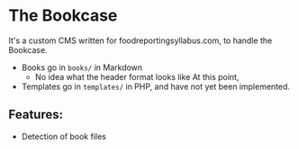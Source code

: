 # The Bookcase

It's a custom CMS written for foodreportingsyllabus.com, to handle the Bookcase.

- Books go in `books/` in Markdown
    - No idea what the header format looks like At this point,
- Templates go in `templates/` in PHP, and have not yet been implemented.

## Features:

- Detection of book files
